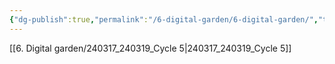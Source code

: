 ```yaml
---
{"dg-publish":true,"permalink":"/6-digital-garden/6-digital-garden/","tags":["gardenEntry"]}
---
```


[[6. Digital garden/240317_240319_Cycle 5\|240317_240319_Cycle 5]]
